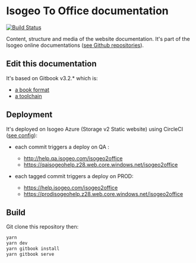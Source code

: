# Isogeo To Office documentation

[![Build Status](https://dev.azure.com/isogeo/Documentations/_apis/build/status/isogeo.doc-isogeo2office?branchName=master)](https://dev.azure.com/isogeo/Documentations/_build/latest?definitionId=25&branchName=master)

Content, structure and media of the website documentation. It's part of the Isogeo online documentations ([see Github repositories](https://github.com/search?q=topic%3Adocumentation+org%3Aisogeo&type=Repositories)).

## Edit this documentation

It's based on Gitbook v3.2.* which is:

- [a book format](https://github.com/GitbookIO/gitbook)
- [a toolchain](https://toolchain.gitbook.com/)

## Deployment

It's deployed on Isogeo Azure (Storage v2 Static website) using CircleCI ([see config](https://github.com/isogeo/doc-isogeo2office/blob/master/.circleci/config.yml)):

- each commit triggers a deploy on QA :

  - <http://help.qa.isogeo.com/isogeo2office>
  - <https://qaisogeohelp.z28.web.core.windows.net/isogeo2office>

- each tagged commit triggers a deploy on PROD:

  - <https://help.isogeo.com/isogeo2office>
  - <https://prodisogeohelp.z28.web.core.windows.net/isogeo2office>

## Build

Git clone this repository then:

```powershell
yarn
yarn dev
yarn gitbook install
yarn gitbook serve
```
